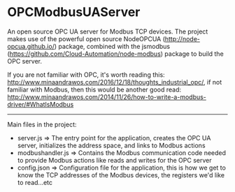 # OPCModbusUAServer
An open source OPC UA server for Modbus TCP devices. The project makes use of the powerful open source NodeOPCUA (http://node-opcua.github.io/) package, combined with the jsmodbus (https://github.com/Cloud-Automation/node-modbus) package to build the OPC server.

If you are not familiar with OPC, it's worth reading this: http://www.minaandrawos.com/2016/12/18/thoughts_industrial_opc/, if not familiar with Modbus, then this would be another good read: http://www.minaandrawos.com/2014/11/26/how-to-write-a-modbus-driver/#WhatIsModbus 

----------

Main files in the project:

 - server.js => The entry point for the application, creates the OPC UA server, initializes the address space, and links to Modbus actions
 - modbushandler.js => Contains the Modbus communication code needed to provide Modbus actions like reads and writes for the OPC server
 - config.json => Configuration file for the application, this is how we get to know the TCP addresses of the Modbus devices, the registers we'd like to read...etc


